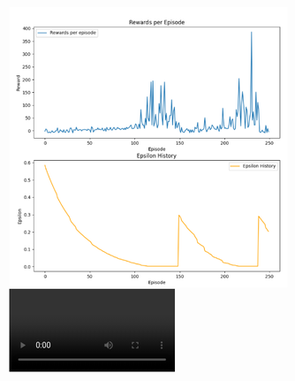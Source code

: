 ![Training reward history](<goog flappy bird training.png>)
<video controls src="agent playing flappy bird.mp4" title="agent playing flappy bird"></video>